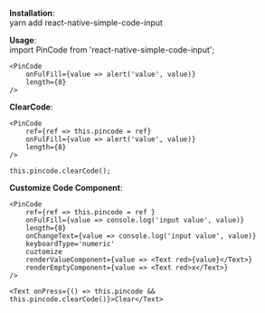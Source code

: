 **Installation**:   
    yarn add react-native-simple-code-input  
    
**Usage**:  
    import PinCode from 'react-native-simple-code-input';  

    <PinCode
        onFulFill={value => alert('value', value)}
        length={8}
    />

**ClearCode**:  

    <PinCode
        ref={ref => this.pincode = ref}
        onFulFill={value => alert('value', value)}
        length={8}
    />

    this.pincode.clearCode();

**Customize Code Component**:  

    <PinCode
        ref={ref => this.pincode = ref }
        onFulFill={value => console.log('input value', value)}
        length={8}
        onChangeText={value => console.log('input value', value)}
        keyboardType='numeric'
        cuztomize
        renderValueComponent={value => <Text red>{value}</Text>}
        renderEmptyComponent={value => <Text red>x</Text>}
    />  

    <Text onPress={() => this.pincode && this.pincode.clearCode()}>Clear</Text>  

